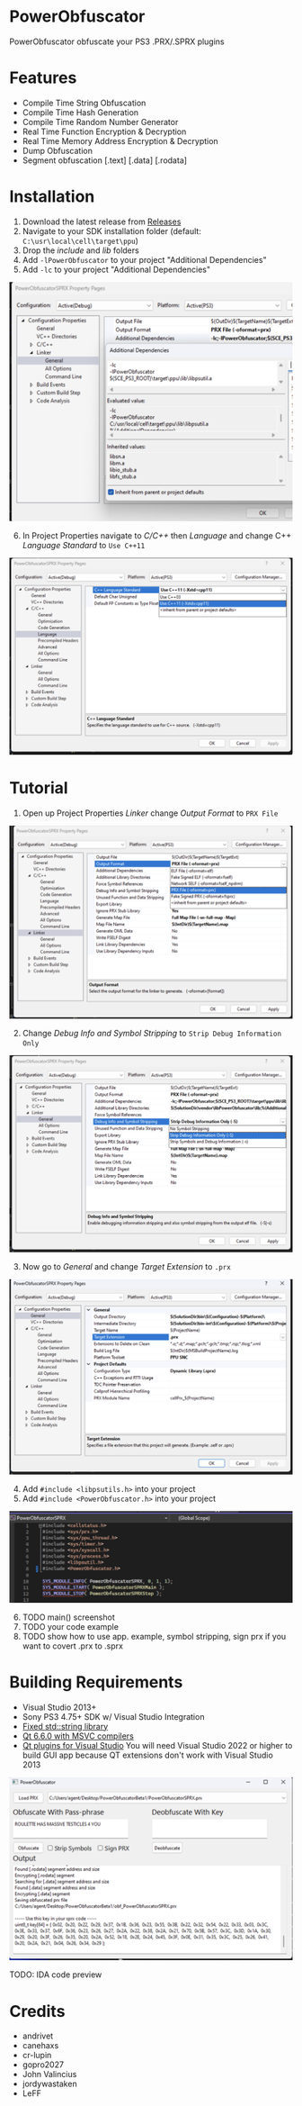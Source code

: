 # PowerObfuscator
PowerObfuscator obfuscate your PS3 .PRX/.SPRX plugins

# Features
- Compile Time String Obfuscation
- Compile Time Hash Generation
- Compile Time Random Number Generator
- Real Time Function Encryption & Decryption
- Real Time Memory Address Encryption & Decryption
- Dump Obfuscation
- Segment obfuscation [.text] [.data] [.rodata] 

# Installation
1. Download the latest release from [Releases](https://github.com/TheRouletteBoi/PowerObfuscator/releases)
2. Navigate to your SDK installation folder (default: `C:\usr\local\cell\target\ppu`)
3. Drop the *include* and *lib* folders
4. Add `-lPowerObfuscator` to your project "Additional Dependencies"
5. Add `-lc` to your project "Additional Dependencies"

![dependencies](https://github.com/TheRouletteBoi/PowerObfuscator/blob/master/Assets/Screenshots/dependencies.png)

6. In Project Properties navigate to *C/C++* then *Language* and change C++ *Language Standard* to `Use C++11`

![cpp11](https://github.com/TheRouletteBoi/PowerObfuscator/blob/master/Assets/Screenshots/cpp11.png)


# Tutorial
1. Open up Project Properties *Linker* change *Output Format* to `PRX File`

![output format](https://github.com/TheRouletteBoi/PowerObfuscator/blob/master/Assets/Screenshots/outputformat.png)

2. Change *Debug Info and Symbol Stripping* to `Strip Debug Information Only`

![symbol stripping](https://github.com/TheRouletteBoi/PowerObfuscator/blob/master/Assets/Screenshots/symbolstripping.png)

3. Now go to *General* and change *Target Extension* to `.prx`

![file extension](https://github.com/TheRouletteBoi/PowerObfuscator/blob/master/Assets/Screenshots/fileextension.png)

4. Add `#include <libpsutils.h>` into your project
5. Add `#include <PowerObfuscator.h>` into your project

![header includes](https://github.com/TheRouletteBoi/PowerObfuscator/blob/master/Assets/Screenshots/headerincludes.png)

6. TODO main() screenshot
7. TODO your code example
8. TODO show how to use app. example, symbol stripping, sign prx if you want to covert .prx to .sprx


 
# Building Requirements
- Visual Studio 2013+
- Sony PS3 4.75+ SDK w/ Visual Studio Integration
- [Fixed std::string library](https://github.com/skiff/libpsutil/releases)
- [Qt 6.6.0 with MSVC compilers](https://www.qt.io/download-qt-installer)
- [Qt plugins for Visual Studio](https://www.youtube.com/watch?v=rH2Kq2BIGVs) You will need Visual Studio 2022 or higher to build GUI app because QT extensions don't work with Visual Studio 2013 

![Preview](https://github.com/TheRouletteBoi/PowerObfuscator/blob/master/Assets/Screenshots/preview.png)

TODO: IDA code preview


# Credits
- andrivet
- canehaxs
- cr-lupin
- gopro2027
- John Valincius
- jordywastaken
- LeFF
